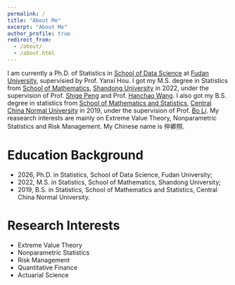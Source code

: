 ```yaml
---
permalink: /
title: "About Me"
excerpt: "About Me"
author_profile: true
redirect_from: 
  - /about/
  - /about.html
---
```


I am currently a Ph.D. of Statistics in [School of Data Science](https://sds.fudan.edu.cn/) at [Fudan University](https://www.fudan.edu.cn/), supervisied by Prof. Yanxi Hou. I got my M.S. degree in Statistics from [School of Mathematics](https://www.math.sdu.edu.cn/), [Shandong University](https://www.sdu.edu.cn/) in 2022, under the supervision of Prof. [Shige Peng](http://mathfinance.sdu.edu.cn/sz/yjyjs1/psg_ys/jbxx.htm) and Prof. [Hanchao Wang](http://mathfinance.sdu.edu.cn/sz/yjyjs1/whc_js.htm). I also got my B.S. degree in statistics from [School of Mathematics and Statistics](https://maths.ccnu.edu.cn/), [Central China Normal University](https://www.ccnu.edu.cn/) in 2019, under the supervision of Prof. [Bo Li](https://maths.ccnu.edu.cn/info/1040/18436.htm). My reasearch interests are mainly on Extreme Value Theory, Nonparametric Statistics and Risk Management. My Chinese name is 仲卿照.


# Education Background

- 2026, Ph.D. in Statistics, School of Data Science, Fudan University;
- 2022, M.S. in Statistics, School of Mathematics, Shandong University;
- 2019, B.S. in Statistics, School of Mathematics and Statistics, Central China Normal University.

# Research Interests

- Extreme Value Theory
- Nonparametric Statistics
- Risk Management
- Quantitative Finance
- Actuarial Science
